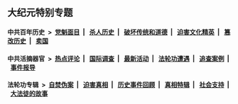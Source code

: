 ## 大纪元特别专题

#### 中共百年历史 &nbsp;>&nbsp; [党魁面目](indexes/nf1176107/README.md?09060430) &nbsp;| &nbsp; [杀人历史](indexes/nf1176106/README.md?09060430) &nbsp;| &nbsp; [破坏传统和道德](indexes/nf1176106/README.md?09060430) &nbsp;| &nbsp; [迫害文化精英](indexes/nf1176111/README.md?09060430) &nbsp;| &nbsp; [篡改历史](indexes/nf1176115/README.md?09060430) &nbsp;| &nbsp; [卖国](indexes/nf1176117/README.md?09060430) 

#### 中共活摘器官 &nbsp;>&nbsp; [热点评论](indexes/nf5879/README.md?09060430) &nbsp;| &nbsp; [国际调查](indexes/nf5947/README.md?09060430) &nbsp;| &nbsp; [最新活动](indexes/nf5883/README.md?09060430) &nbsp;| &nbsp; [法轮功遭遇](indexes/nf5881/README.md?09060430) &nbsp;| &nbsp; [追查案例](indexes/nf5880/README.md?09060430) &nbsp;| &nbsp; [事件报导](indexes/nf5877/README.md?09060430) 

#### 法轮功专辑 &nbsp;>&nbsp; [自焚伪案](indexes/nf5562/README.md?09060430) &nbsp;| &nbsp; [迫害真相](indexes/nf4379/README.md?09060430) &nbsp;| &nbsp; [历史事件回顾](indexes/nf5793/README.md?09060430) &nbsp;| &nbsp; [真相特辑](indexes/nf4389/README.md?09060430) &nbsp;| &nbsp; [社会支持](indexes/nf4386/README.md?09060430) &nbsp;| &nbsp; [大法徒的故事](indexes/nf1147481/README.md?09060430) 
